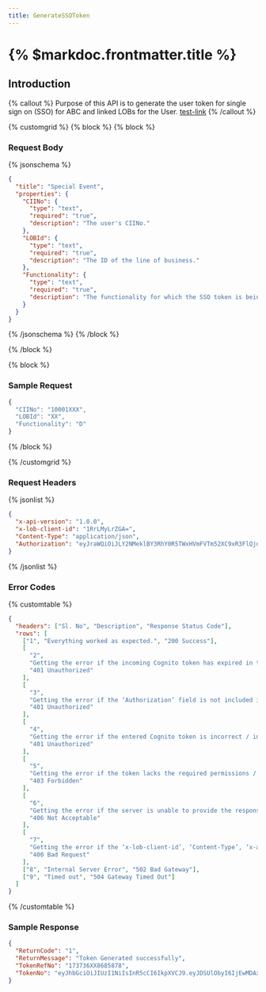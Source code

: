 ```yaml
---
title: GenerateSSOToken
---
```


# {% $markdoc.frontmatter.title %}

## Introduction

{% callout %}
Purpose of this API is to generate the user token for single sign on (SSO) for ABC and linked LOBs for the User.
[test-link](https://url-here.org)
{% /callout %}

{% customgrid %}
{% block %}
{% block %}

### Request Body

{% jsonschema   %}

```json
{
  "title": "Special Event",
  "properties": {
    "CIINo": {
      "type": "text",
      "required": "true",
      "description": "The user's CIINo."
    },
    "LOBId": {
      "type": "text",
      "required": "true",
      "description": "The ID of the line of business."
    },
    "Functionality": {
      "type": "text",
      "required": "true",
      "description": "The functionality for which the SSO token is being generated"
    }
  }
}
```

{% /jsonschema %}
{% /block %}

{% /block %}

{% block %}

### Sample Request

```js
{
  "CIINo": "10001XXX",
  "LOBId": "XX",
  "Functionality": "D"
}
```

{% /block %}

{% /customgrid %}

### Request Headers

{% jsonlist %}

```json
{
  "x-api-version": "1.0.0",
  "x-lob-client-id": "1RrLMyLrZGA=",
  "Content-Type": "application/json",
  "Authorization": "eyJraWQiOiJLY2NMeklBY3RhY0R5TWxHVmFVTm52XC9xR3FlQjd2cnNwSWF3a0Z0M21ZND0iLCJhbGciOiJSUzI1NiJ9.eyJzdWIiOiIzbXUzOXZ1cTJhYmdyMmhkaDlsZGNxMzUyOSI"
}
```

{% /jsonlist %}

### Error Codes

{% customtable %}

```json
{
  "headers": ["Sl. No", "Description", "Response Status Code"],
  "rows": [
    ["1", "Everything worked as expected.", "200 Success"],
    [
      "2",
      "Getting the error if the incoming Cognito token has expired in the API.",
      "401 Unauthorized"
    ],
    [
      "3",
      "Getting the error if the ‘Authorization’ field is not included in the headers of the API.",
      "401 Unauthorized"
    ],
    [
      "4",
      "Getting the error if the entered Cognito token is incorrect / incorrect signature / mismatched issuer / blank in the API.",
      "401 Unauthorized"
    ],
    [
      "5",
      "Getting the error if the token lacks the required permissions / correct credential configuration for specific APIs.",
      "403 Forbidden"
    ],
    [
      "6",
      "Getting the error if the server is unable to provide the response (It may be IP restricted or the domain may be incorrect).",
      "406 Not Acceptable"
    ],
    [
      "7",
      "Getting the error if the ‘x-lob-client-id’, ‘Content-Type’, ‘x-api-version’ field is not included in the header of the API.",
      "400 Bad Request"
    ],
    ["8", "Internal Server Error", "502 Bad Gateway"],
    ["9", "Timed out", "504 Gateway Timed Out"]
  ]
}
```

{% /customtable %}

### Sample Response

```json
{
  "ReturnCode": "1",
  "ReturnMessage": "Token Generated successfully",
  "TokenRefNo": "173736XX8685878",
  "TokenNo": "eyJhbGciOiJIUzI1NiIsInR5cCI6IkpXVCJ9.eyJDSUlObyI6IjEwMDAxMDA0IiwiTE9CSWQiOiIwMSIsIkZ1bmN0aW9uYWxpdHkiOiJEIiwiRGF0ZSI6IjIwMjUtMDEtMjBUMDg6NDk6NDYuNzU2WiIsImlhdCI6MTczNzM2Mjk4NiwiZXhwIjoxNzM3MzY2NTg2fQ.19jRSvaXzRBo0CUFx-Fv20Sl_k"
}
```
